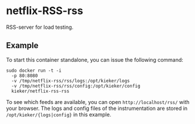 # netflix-RSS-rss
RSS-server for load testing.

## Example
To start this container standalone, you can issue the following command:
```
sudo docker run -t -i 
  -p 80:8080 
  -v /tmp/netflix-rss/rss/logs:/opt/kieker/logs 
  -v /tmp/netflix-rss/rss/config:/opt/kieker/config 
  kieker/netflix-rss-rss
```
To see which feeds are available, you can open `http://localhost/rss/` with your browser.
The logs and config files of the instrumentation are stored in `/opt/kieker/{logs|config}` in this example.

